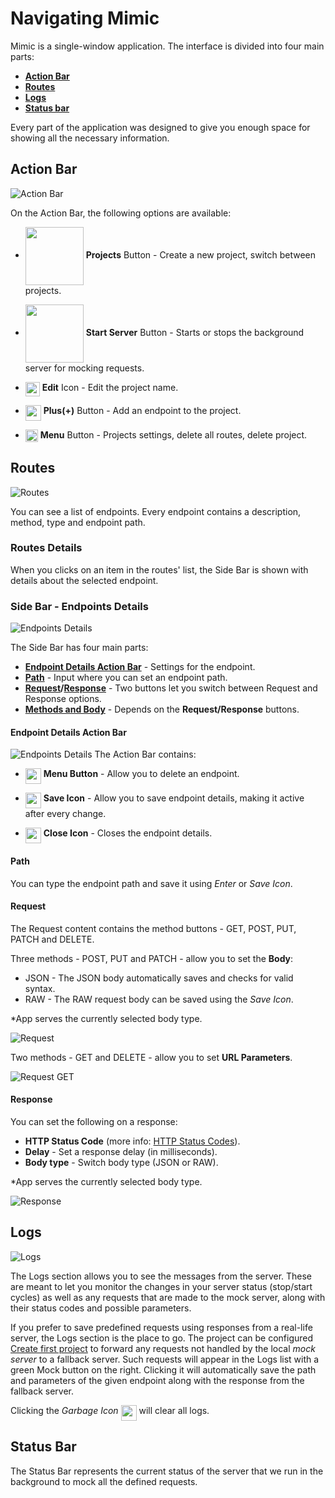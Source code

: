 # Navigating Mimic

Mimic is a single-window application. The interface is divided into four main parts:

- **[Action Bar](#action-bar)**
- **[Routes](#routes)**
- **[Logs](#logs)**
- **[Status bar](#status-bar)**

Every part of the application was designed to give you enough space for showing all the necessary information.

## Action Bar

![Action Bar](../Images/actionbar.png 'Action bar')

On the Action Bar, the following options are available:

- <img align="center" src="../Images/projectsbutton.png" width="93"> **Projects** Button - Create a new project, switch between projects.

- <img align="center" src="../Images/startserver.png" width="93"> **Start Server** Button - Starts or stops the background server for mocking requests.

- <img align="top" src="../Images/editicon.png" width="23"> **Edit** Icon - Edit the project name.

- <img align="top" src="../Images/addicon.png" width="25"> **Plus(+)** Button - Add an endpoint to the project.

- <img align="top" src="../Images/menuicon.png" width="20" > **Menu** Button - Projects settings, delete all routes, delete project.

## Routes

![Routes](../Images/routes.png 'Routes')

You can see a list of endpoints. Every endpoint contains a description, method, type and endpoint path.

### Routes Details

When you clicks on an item in the routes' list, the Side Bar is shown with details about the selected endpoint.

### Side Bar - Endpoints Details

![Endpoints Details](../Images/endpointdetails.png 'Endpoints Details')

The Side Bar has four main parts:

- **[Endpoint Details Action Bar](#endpoint-details-action-bar)** - Settings for the endpoint.
- **[Path](#path)** - Input where you can set an endpoint path.
- **[Request](#request)/[Response](#response)** - Two buttons let you switch between Request and Response options.
- **[Methods and Body](#request)** - Depends on the **Request/Response** buttons.

#### Endpoint Details Action Bar

![Endpoints Details](../Images/detailsoptions.png 'Endpoints Details')
The Action Bar contains:

- <img align="top" src="../Images/menuicon.png" width="25"> **Menu Button** - Allow you to delete an endpoint.

- <img align="top" src="../Images/saveicon.png" width="25"> **Save Icon** - Allow you to save endpoint details, making it active after every change.
- <img align="top" src="../Images/closeicon.png" width="25"> **Close Icon** - Closes the endpoint details.

#### Path

You can type the endpoint path and save it using _Enter_ or _Save Icon_.

#### Request

The Request content contains the method buttons - GET, POST, PUT, PATCH and DELETE.

Three methods - POST, PUT and PATCH - allow you to set the **Body**:

- JSON - The JSON body automatically saves and checks for valid syntax.
- RAW - The RAW request body can be saved using the _Save Icon_.

\*App serves the currently selected body type.

![Request](../Images/request.png 'Request')

Two methods - GET and DELETE - allow you to set **URL Parameters**.

![Request GET](../Images/requestGET.png 'Request GET')

#### Response

You can set the following on a response:

- **HTTP Status Code** (more info: [HTTP Status Codes](https://www.w3.org/Protocols/rfc2616/rfc2616-sec10.html)).
- **Delay** - Set a response delay (in milliseconds).
- **Body type** - Switch body type (JSON or RAW).

\*App serves the currently selected body type.

![Response](../Images/response.png 'Response')

## Logs

![Logs](../Images/logs.png 'Logs')

The Logs section allows you to see the messages from the server. These are meant to let you monitor the changes in your server status (stop/start cycles) as well as any requests that are made to the mock server, along with their status codes and possible parameters.

If you prefer to save predefined requests using responses from a real-life server, the Logs section is the place to go. The project can be configured [Create first project](basics/create-first-project.md) to forward any requests not handled by the local _mock server_ to a fallback server. Such requests will appear in the Logs list with a green Mock button on the right. Clicking it will automatically save the path and parameters of the given endpoint along with the response from the fallback server.

Clicking the _Garbage Icon_ <img align="top" src="../Images/garbageicon.png" width="25"> will clear all logs.

## Status Bar

The Status Bar represents the current status of the server that we run in the background to mock all the defined requests.

